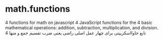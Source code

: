 # math.functions
4 functions for math on javascript
4 JavaScript functions for the 4 basic mathematical operations: addition, subtraction, multiplication, and division.
4 تابع جاوااسکریپتی برای چهار عمل اصلی راضی یعنی ضرب تقسیم جمع و منها
